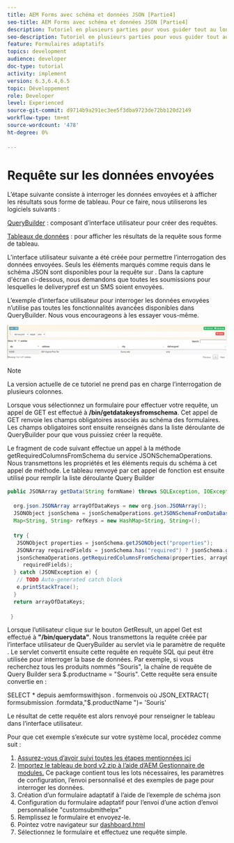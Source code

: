 ```yaml
---
title: AEM Forms avec schéma et données JSON [Partie4]
seo-title: AEM Forms avec schéma et données JSON [Partie4]
description: Tutoriel en plusieurs parties pour vous guider tout au long des étapes nécessaires à la création d’un formulaire adaptatif avec un schéma JSON et à l’interrogation des données envoyées.
seo-description: Tutoriel en plusieurs parties pour vous guider tout au long des étapes nécessaires à la création d’un formulaire adaptatif avec un schéma JSON et à l’interrogation des données envoyées.
feature: Formulaires adaptatifs
topics: development
audience: developer
doc-type: tutorial
activity: implement
version: 6.3,6.4,6.5
topic: Développement
role: Developer
level: Experienced
source-git-commit: d9714b9a291ec3ee5f3dba9723de72bb120d2149
workflow-type: tm+mt
source-wordcount: '478'
ht-degree: 0%

---
```



# Requête sur les données envoyées


L’étape suivante consiste à interroger les données envoyées et à afficher les résultats sous forme de tableau. Pour ce faire, nous utiliserons les logiciels suivants :

[QueryBuilder](https://querybuilder.js.org/)  : composant d’interface utilisateur pour créer des requêtes.

[Tableaux de données](https://datatables.net/) : pour afficher les résultats de la requête sous forme de tableau.

L’interface utilisateur suivante a été créée pour permettre l’interrogation des données envoyées. Seuls les éléments marqués comme requis dans le schéma JSON sont disponibles pour la requête sur . Dans la capture d&#39;écran ci-dessous, nous demandons que toutes les soumissions pour lesquelles le deliverypref est un SMS soient envoyées.

L’exemple d’interface utilisateur pour interroger les données envoyées n’utilise pas toutes les fonctionnalités avancées disponibles dans QueryBuilder. Nous vous encourageons à les essayer vous-même.

![querybuilder](assets/querybuilderui.gif)

>[!NOTE]
>
>La version actuelle de ce tutoriel ne prend pas en charge l’interrogation de plusieurs colonnes.

Lorsque vous sélectionnez un formulaire pour effectuer votre requête, un appel de GET est effectué à **/bin/getdatakeysfromschema**. Cet appel de GET renvoie les champs obligatoires associés au schéma des formulaires. Les champs obligatoires sont ensuite renseignés dans la liste déroulante de QueryBuilder pour que vous puissiez créer la requête.

Le fragment de code suivant effectue un appel à la méthode getRequiredColumnsFromSchema du service JSONSchemaOperations. Nous transmettons les propriétés et les éléments requis du schéma à cet appel de méthode. Le tableau renvoyé par cet appel de fonction est ensuite utilisé pour remplir la liste déroulante Query Builder

```java
public JSONArray getData(String formName) throws SQLException, IOException {

  org.json.JSONArray arrayOfDataKeys = new org.json.JSONArray();
  JSONObject jsonSchema = jsonSchemaOperations.getJSONSchemaFromDataBase(formName);
  Map<String, String> refKeys = new HashMap<String, String>();

  try {
   JSONObject properties = jsonSchema.getJSONObject("properties");
   JSONArray requiredFields = jsonSchema.has("required") ? jsonSchema.getJSONArray("required") : null;
   jsonSchemaOperations.getRequiredColumnsFromSchema(properties, arrayOfDataKeys, "", jsonSchema, refKeys,
     requiredFields);
  } catch (JSONException e) {
   // TODO Auto-generated catch block
   e.printStackTrace();
  }
  return arrayOfDataKeys;

 }
```

Lorsque l’utilisateur clique sur le bouton GetResult, un appel Get est effectué à **&quot;/bin/querydata&quot;**. Nous transmettons la requête créée par l’interface utilisateur de QueryBuilder au servlet via le paramètre de requête . Le servlet convertit ensuite cette requête en requête SQL qui peut être utilisée pour interroger la base de données. Par exemple, si vous recherchez tous les produits nommés &quot;Souris&quot;, la chaîne de requête de Query Builder sera $.productname = &quot;Souris&quot;. Cette requête sera ensuite convertie en :

SELECT * depuis aemformswithjson .  formenvois où JSON_EXTRACT( formsubmission .formdata,&quot;$.productName &quot;)= &#39;Souris&#39;

Le résultat de cette requête est alors renvoyé pour renseigner le tableau dans l’interface utilisateur.

Pour que cet exemple s’exécute sur votre système local, procédez comme suit :

1. [Assurez-vous d’avoir suivi toutes les étapes mentionnées ici](part2.md)
1. [Importez le tableau de bord v2.zip à l’aide d’AEM Gestionnaire de modules.](assets/dashboardv2.zip) Ce package contient tous les lots nécessaires, les paramètres de configuration, l’envoi personnalisé et des exemples de page pour interroger les données.
1. Création d’un formulaire adaptatif à l’aide de l’exemple de schéma json
1. Configuration du formulaire adaptatif pour l’envoi d’une action d’envoi personnalisée &quot;customsubmithelpx&quot;
1. Remplissez le formulaire et envoyez-le.
1. Pointez votre navigateur sur [dashboard.html](http://localhost:4502/content/AemForms/dashboard.html)
1. Sélectionnez le formulaire et effectuez une requête simple.


